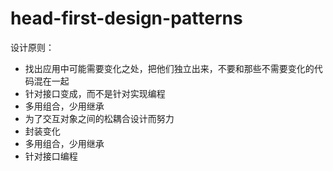 # head-first-design-patterns

设计原则：

- 找出应用中可能需要变化之处，把他们独立出来，不要和那些不需要变化的代码混在一起
- 针对接口变成，而不是针对实现编程
- 多用组合，少用继承
- 为了交互对象之间的松耦合设计而努力
- 封装变化
- 多用组合，少用继承
- 针对接口编程
